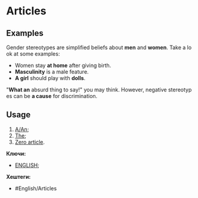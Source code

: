 
# Articles

## Examples

Gender stereotypes are simplified beliefs about **men** and **women**. Take a look at some examples:

-   Women stay **at home** after giving birth.
-   **Masculinity** is a male feature.
-   **A girl** should play with **dolls**.

"**What an** absurd thing to say!" you may think. However, negative stereotypes can be **a cause** for discrimination.


## Usage

1) [A/An](A-an);
2) [The](The);
3) [Zero article](Zero-article).


**Ключи:**
- [ENGLISH](ENGLISH);

**Хештеги:**
- #English/Articles